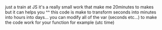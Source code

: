 just a train at JS 
it's a really small work that make me 20minutes to makes but it can helps you ^^
this code is make to transform seconds into minutes into hours into days...
you can modify all of the var (seconds etc...) to make the code work for your function for example (utc time)
